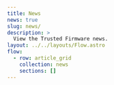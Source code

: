 ```yaml
---
title: News
news: true
slug: news/
description: >
  View the Trusted Firmware news.
layout: ../../layouts/Flow.astro
flow:
  - row: article_grid
    collection: news
    sections: []
---
```

